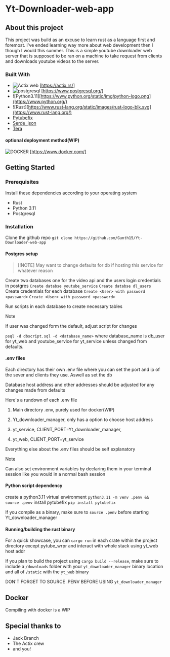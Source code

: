 # Yt-Downloader-web-app

## About this project

This project was build as an excuse to learn rust as a language first and foremost.
I've ended learning way more about web development then I though I would this summer.
This is a simple youtube downloader web server that is supposed to be ran on a machine to take request from clients and downloads youtube videos to the server.

### Built With

- ![Actix web](https://actix.rs/img/logo.png) [https://actix.rs/]
- ![postgresql](https://www.postgresql.org/media/img/about/press/elephant.png) [https://www.postgresql.org/]
- ![Python3.11][https://www.python.org/static/img/python-logo.png](https://www.python.org/)
- ![Rust][https://www.rust-lang.org/static/images/rust-logo-blk.svg](https://www.rust-lang.org/)
- [Pytubefix](https://github.com/JuanBindez/pytubefix)
- [Serde_json](https://github.com/serde-rs/json)
- [Tera](https://github.com/Keats/tera)

#### optional deployment method(WIP)

![DOCKER](https://driftt.imgix.net/https%3A%2F%2Fdriftt.imgix.net%2Fhttps%253A%252F%252Fs3.us-east-1.amazonaws.com%252Fcustomer-api-avatars-prod%252F5244849%252Fb3353cad7116db6f9be2bc43cfbc048374xfdtnudd3c%3Ffit%3Dmax%26fm%3Dpng%26h%3D200%26w%3D200%26s%3D7ff0c42ec0bafa67064f35811896732f?fit=max&fm=png&h=200&w=200&s=e33d56d911e571a3b45193bc603e41a1) [https://www.docker.com/]

## Getting Started

### Prerequisites

Install these dependencies according to your operating system

- Rust
- Python 3.11
- Postgresql

### Installation

Clone the github repo
`git clone https://github.com/Gunth15/Yt-Downloader-web-app`

#### Postgres setup
>
> [!NOTE]
> May want to change defaults for db if hosting this service for whatever reason

Create two databases one for the video api and the users login credentials in postgres
`Create databse youtube_service`
`Create databse dl_users`
Create credentials  for each database
`Create <User> with password <password>`
`Create <User> with password <password>`

Run scripts in each database to create necessary tables
> [!NOTE]
> If user was changed form the default, adjust script for changes

`psql -d dbscript.sql -d <database_name>`
where database_name is db_user for yt_web and youtube_service for yt_service unless changed from defaults.

#### .env files

Each directory has their own .env file where you can set the port and ip of the sever and clients they use. Aswell as set the db

Database host address and other addresses should be adjusted for any changes made from defaults

Here's a rundown of each .env file

1. Main directory .env, purely used for docker(WIP)

2. Yt_downloader_manager, only has a option to choose host address

3. yt_service, CLIENT_PORT=Yt_downloader_manager,

4. yt_web, CLIENT_PORT=yt_service

Everything else about the .env files should be self explanatory

> [!NOTE]
> Can also set environment variables by declaring them in your terminal session like you would in a normal bash session

#### Python script dependency

create a python3.11 virtual environment
`python3.11 -m venv .penv && source .penv`
install pytubefix
`pip install pytubefix`

If you compile as a binary, make sure to `source .penv` before starting Yt_downloader_manager

#### Running/building the rust binary

For a quick showcase, you can `cargo run` in each crate within the project directory except pytube_wrpr and interact with whole stack using yt_web host addr

If you plan to build the project using `cargo build --release`, make sure to include a `/downloads` folder with your `yt_downloader_manager` binary location
and all of `/static` with the `yt_web` binary

DON'T FORGET TO SOURCE .PENV BEFORE USING `yt_downloader_manager`

## Docker

Compiling with docker is a WIP

## Special thanks to

- Jack Branch
- The Actix crew
- and you!
